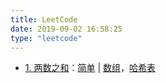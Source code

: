```yaml
---
title: LeetCode
date: 2019-09-02 16:58:25
type: "leetcode"
---
```


- [1. 两数之和](https://joker764.github.io/leetcode/1-两数之和.html)：[简单](https://joker764.github.io/leetcode/difficulty/easy.html) |  [数组](https://joker764.github.io/leetcode/tag/array.html)，[哈希表](https://joker764.github.io/leetcode/tag/hash-table.html)

